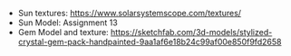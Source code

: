 - Sun textures: https://www.solarsystemscope.com/textures/
- Sun Model: Assignment 13
- Gem Model and texture: https://sketchfab.com/3d-models/stylized-crystal-gem-pack-handpainted-9aa1af6e18b24c99af00e850f9fd2658